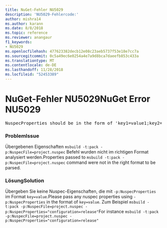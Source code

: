 ```yaml
---
title: NuGet-Fehler NU5029
description: 'NU5029-Fehlercode:'
author: mishra14
ms.author: karann
ms.date: 8/8/2018
ms.topic: reference
ms.reviewer: anangaur
f1_keywords:
- NU5029
ms.openlocfilehash: 477623382decb12e08c23aeb5737f53e18e7cc7a
ms.sourcegitcommit: 0c5a49ec6e0254a4e7a9d8bca7daeefb853c433a
ms.translationtype: MT
ms.contentlocale: de-DE
ms.lasthandoff: 11/28/2018
ms.locfileid: "52453389"
---
```

# <a name="nuget-error-nu5029"></a><span data-ttu-id="85c42-103">NuGet-Fehler NU5029</span><span class="sxs-lookup"><span data-stu-id="85c42-103">NuGet Error NU5029</span></span>
<pre>NuspecProperties should be in the form of 'key1=value1;key2=value2'.</pre>

### <a name="issue"></a><span data-ttu-id="85c42-104">Problem</span><span class="sxs-lookup"><span data-stu-id="85c42-104">Issue</span></span>

<span data-ttu-id="85c42-105">Übergebenen Eigenschaften `msbuild -t:pack -p:NuspecFile=project.nuspec` Befehl wurden nicht im richtigen Format analysiert werden.</span><span class="sxs-lookup"><span data-stu-id="85c42-105">Properties passed to `msbuild -t:pack -p:NuspecFile=project.nuspec` command were not in the right format to be parsed.</span></span>


### <a name="solution"></a><span data-ttu-id="85c42-106">Lösung</span><span class="sxs-lookup"><span data-stu-id="85c42-106">Solution</span></span>

<span data-ttu-id="85c42-107">Übergeben Sie keine Nuspec-Eigenschaften, die mit `-p:NuspecProperties` im Format `key=value`.</span><span class="sxs-lookup"><span data-stu-id="85c42-107">Please pass any nuspec properties using `-p:NuspecProperties` in the format of `key=value`.</span></span> <span data-ttu-id="85c42-108">Zum Beispiel `msbuild -t:pack -p:NuspecFile=project.nuspec -p:NuspecProperties="configuration=release"`</span><span class="sxs-lookup"><span data-stu-id="85c42-108">For instance `msbuild -t:pack -p:NuspecFile=project.nuspec -p:NuspecProperties="configuration=release"`</span></span>


